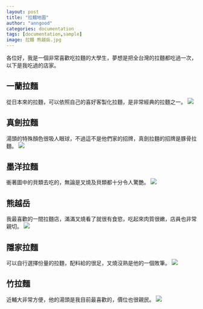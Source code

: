 ```yaml
---
layout: post
title: "拉麵地圖"
author: "anngood"
categories: documentation
tags: [documentation,sample]
image: 拉麵 熊越岳.jpg
---
```


各位好，我是一個非常喜歡吃拉麵的大學生，夢想是把全台灣的拉麵都吃過一次，以下是我吃過的店家。

## 一蘭拉麵

從日本來的拉麵，可以依照自己的喜好客製化拉麵，是非常經典的拉麵之一。
<img src="https://github.com/anngood/anngood.github.io/blob/7b0346f6831a1aa9a59d6c34432a2eb57d499b33/assets/img/%E6%8B%89%E9%BA%B5%20%E4%B8%80%E8%98%AD.jpg">

## 真劍拉麵

湯頭的特殊顏色很吸人眼球，不過這不是他們家的招牌，真劍拉麵的招牌是豚骨拉麵。
<img src="https://github.com/anngood/anngood.github.io/blob/bd7718f9965b5b0deed29f00ca6fffcb6e8d25aa/assets/img/%E6%8B%89%E9%BA%B5%20%E7%9C%9F%E5%8A%8D.jpg">

## 墨洋拉麵

衝著圖中的貝類去吃的，無論是叉燒及貝類都十分令人驚艷。
<img src="https://github.com/anngood/anngood.github.io/blob/ad3204b7d9eacece714c85b4d0275389d734ca7d/assets/img/%E6%8B%89%E9%BA%B5%20%20%E5%A2%A8%E6%B4%8B.jpg">

## 熊越岳

我最喜歡的一間拉麵店，滿滿叉燒看了就很有食慾，吃起來肉質很嫩，店員也非常親切。
<img src="https://github.com/anngood/anngood.github.io/blob/60c2c7eb026929a7ade60d56e01614e198fccb95/assets/img/%E6%8B%89%E9%BA%B5%20%E7%86%8A%E8%B6%8A%E5%B2%B3.jpg">

## 隱家拉麵

可以自行選擇份量的拉麵，配料給的很足，叉燒沒熟是他的一個敗筆。
<img src="https://github.com/anngood/anngood.github.io/blob/dc6f913612eb16cffce31481e09b59430fcc27dd/%E6%8B%89%E9%BA%B5%20%E9%9A%B1%E5%AE%B6.jpg">

## 竹拉麵

近輔大非常方便，他的湯頭是我目前最喜歡的，價位也很親民。
<img src="https://github.com/anngood/anngood.github.io/blob/dc6f913612eb16cffce31481e09b59430fcc27dd/%E6%8B%89%E9%BA%B5%20%E7%AB%B9.jpg">
